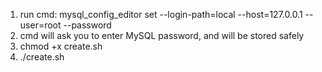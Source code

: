 1. run cmd: mysql_config_editor set --login-path=local --host=127.0.0.1 --user=root --password
2. cmd will ask you to enter MySQL password, and will be stored safely
3. chmod +x create.sh
4. ./create.sh